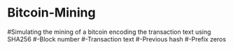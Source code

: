 # Bitcoin-Mining

#Simulating the mining of a bitcoin encoding the transaction text using SHA256
#-Block number
#-Transaction text
#-Previous hash
#-Prefix zeros